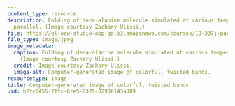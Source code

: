 ```yaml
---
content_type: resource
description: Folding of deca-alanine molecule simulated at various temperatures in
  parallel. (Image courtesy Zachary Ulissi.)
file: https://ol-ocw-studio-app-qa.s3.amazonaws.com/courses/18-337j-parallel-computing-fall-2011/b2fc64557ffc6ce583790290b143a089_18-337jf11.jpg
file_type: image/jpeg
image_metadata:
  caption: Folding of deca-alanine molecule simulated at various temperatures in parallel.
    (Image courtesy Zachary Ulissi.)
  credit: Image courtesy Zachary Ulissi.
  image-alt: Computer-generated image of colorful, twisted bands.
resourcetype: Image
title: Computer-generated image of colorful, twisted bands
uid: b2fc6455-7ffc-6ce5-8379-0290b143a089
---
```

